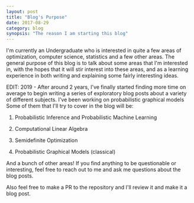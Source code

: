 ```yaml
---
layout: post
title: "Blog's Purpose"
date: 2017-08-29
category: blog
synopsis: "The reason I am starting this blog"
---
```


I'm currently an Undergraduate who is interested in quite a few areas of optimization, computer science, statistics and a few other areas. The general purpose of this blog is to talk about some areas that I'm interested in, with the hopes that it will stir interest into these areas, and as a learning experience in both writing and explaining some fairly interesting ideas.

EDIT: 2019 - After around 2 years, I've finally started finding more time on average to begin writing a series of exploratory blog posts about a variety of different subjects. I've been working on probabilistic graphical models Some of them that I'll try to cover in the blog will be:

1. Probabilistic Inference and Probabilistic Machine Learning

2. Computational Linear Algebra

3. Semidefinite Optimization

4. Probabilistic Graphical Models (classical)

And a bunch of other areas! If you find anything to be questionable or interesting, feel free to reach out to me and ask me questions about the blog posts.

Also feel free to make a PR to the repository and I'll review it and make it a blog post.
